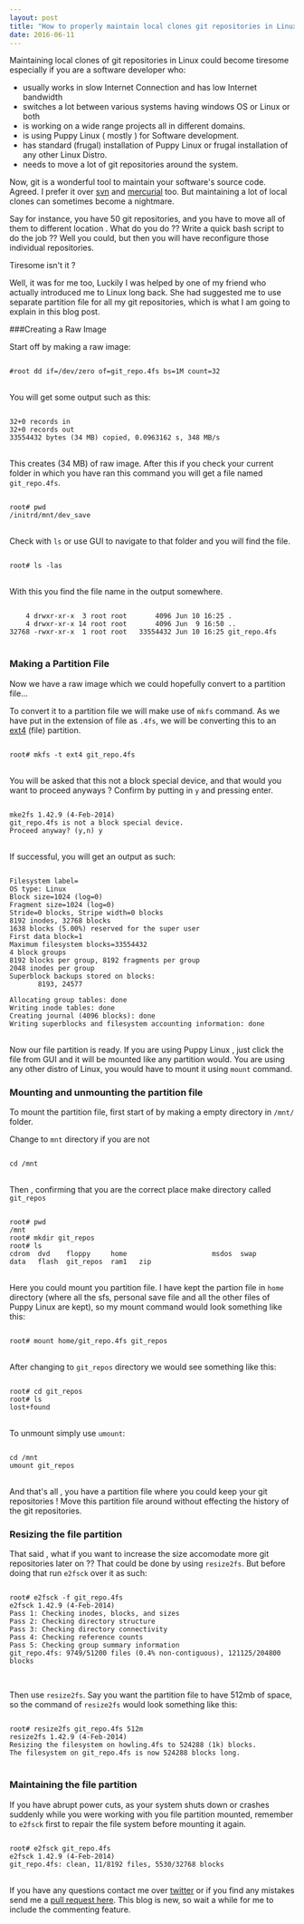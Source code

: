 ```yaml
---
layout: post
title: "How to properly maintain local clones git repositories in Linux ?"
date: 2016-06-11
---
```


Maintaining local clones of git repositories in Linux could become tiresome especially if you are a software developer who:

* usually works in slow Internet Connection and has low Internet bandwidth
* switches a lot between various systems having windows OS or Linux or both
* is working on a wide range projects all in different domains.
* is using Puppy Linux ( mostly ) for Software development.
* has standard  (frugal) installation of Puppy Linux or frugal installation of any other Linux Distro.
* needs to move a lot of git repositories around the system. 

Now, git is a wonderful tool to maintain your software's source code. Agreed. I prefer it over [svn](https://en.wikipedia.org/wiki/Apache_Subversion) and [mercurial](https://en.wikipedia.org/wiki/Mercurial) too. But maintaining a lot of local clones can sometimes become a nightmare.

Say for instance, you have 50 git repositories, and you have to move all of them to different location . What do you do ?? Write a quick bash script to do the job ?? Well you could, but then you will have reconfigure those individual repositories.

 Tiresome isn't it ?

Well, it was for me too, Luckily I was helped by one of my friend who actually introduced me to Linux long back. She had suggested me to use separate partition file for all my git repositories, which is what I am going to explain in this blog post.

###Creating a Raw Image

Start off by making a raw image:

<pre>
<code>
#root dd if=/dev/zero of=git_repo.4fs bs=1M count=32
</code>
</pre>

You will get some output such as this:

<pre>
<code>
32+0 records in
32+0 records out
33554432 bytes (34 MB) copied, 0.0963162 s, 348 MB/s
</code>
</pre>

This creates (34 MB) of raw image.
After this if you check your current folder in which you have ran this command you will get a file named `git_repo.4fs`.

<pre>
<code>
root# pwd 
/initrd/mnt/dev_save
</code>
</pre>

Check with `ls` or use GUI to navigate to that folder and you will find the file.

<pre>
<code>
root# ls -las
</code>
</pre>

With this you find the file name in the output somewhere.

<pre>
<code>
    4 drwxr-xr-x  3 root root       4096 Jun 10 16:25 .
    4 drwxr-xr-x 14 root root       4096 Jun  9 16:50 ..
32768 -rwxr-xr-x  1 root root   33554432 Jun 10 16:25 git_repo.4fs
</code>
</pre>

### Making a Partition File

Now we have a raw image which we could hopefully convert to a partition file...

To convert it to a partition file we will make use of `mkfs` command. As we have put in the extension of file as `.4fs`, we will be converting this to an [ext4](https://en.wikipedia.org/wiki/Ext4) (file) partition.

<pre>
<code>
root# mkfs -t ext4 git_repo.4fs
</code>
</pre>

You will be asked that this not a block special device, and that would you want to proceed anyways ? Confirm by putting in `y` and pressing enter.

<pre>
<code>
mke2fs 1.42.9 (4-Feb-2014)
git_repo.4fs is not a block special device.
Proceed anyway? (y,n) y
</code>
</pre>

If successful, you will get an output as such:

<pre>
<code>
Filesystem label=
OS type: Linux
Block size=1024 (log=0)
Fragment size=1024 (log=0)
Stride=0 blocks, Stripe width=0 blocks
8192 inodes, 32768 blocks
1638 blocks (5.00%) reserved for the super user
First data block=1
Maximum filesystem blocks=33554432
4 block groups
8192 blocks per group, 8192 fragments per group
2048 inodes per group
Superblock backups stored on blocks: 
       8193, 24577

Allocating group tables: done
Writing inode tables: done
Creating journal (4096 blocks): done 
Writing superblocks and filesystem accounting information: done
</code>
</pre>

Now our file partition is ready. If you are using Puppy Linux , just click the file from GUI and it will be mounted like any partition would. You are using any other distro of Linux, you would have to mount it using `mount` command.

### Mounting and unmounting the partition file

To mount the partition file, first start of by making a empty directory in `/mnt/` folder.

Change to `mnt` directory if you are not

<pre>
<code>
cd /mnt
</code>
</pre>

Then , confirming that you are the correct place make directory called `git_repos`

<pre>
<code>
root# pwd
/mnt
root# mkdir git_repos
root# ls
cdrom  dvd    floppy     home                     msdos  swap
data   flash  git_repos  ram1   zip
</code>
</pre>

Here you could mount you partition file. I have kept the partion file in `home` directory (where all the sfs, personal save file and all the other files of Puppy Linux are kept), so my mount command would look something like this:

<pre>
<code>
root# mount home/git_repo.4fs git_repos
</code>
</pre>

After changing to `git_repos` directory we would see something like this:

<pre>
<code>
root# cd git_repos
root# ls
lost+found
</code>
</pre>

To unmount simply use `umount`:

<pre>
<code>
cd /mnt
umount git_repos
</code>
</pre>

And that's all , you have a partition file where you could keep your git repositories ! Move this partition file around without effecting the history of the git repositories.



### Resizing the file partition

That said , what if you want to increase the size accomodate more git repositories later on ?? That could be done by using `resize2fs`. But before doing that run `e2fsck` over it as such:

<pre>
<code>
root# e2fsck -f git_repo.4fs
e2fsck 1.42.9 (4-Feb-2014)
Pass 1: Checking inodes, blocks, and sizes
Pass 2: Checking directory structure
Pass 3: Checking directory connectivity
Pass 4: Checking reference counts
Pass 5: Checking group summary information
git_repo.4fs: 9749/51200 files (0.4% non-contiguous), 121125/204800 blocks

</code>
</pre>

Then use `resize2fs`. Say you want the partition file to have 512mb of space, so the command of `resize2fs` would look something like this:

<pre>
<code>
root# resize2fs git_repo.4fs 512m
resize2fs 1.42.9 (4-Feb-2014)
Resizing the filesystem on howling.4fs to 524288 (1k) blocks.
The filesystem on git_repo.4fs is now 524288 blocks long.
</code>
</pre>

### Maintaining the file partition

If you have abrupt power cuts, as your system shuts down or crashes suddenly while you were working with you file partition mounted, remember to `e2fsck` first to repair the file system before mounting it again.

<pre>
<code>
root# e2fsck git_repo.4fs
e2fsck 1.42.9 (4-Feb-2014)
git_repo.4fs: clean, 11/8192 files, 5530/32768 blocks
</code>
</pre>

If you have any questions contact me over [twitter](https://twitter.com/mr_kumar_) or if you find any mistakes send me a [pull request here](https://github.com/Mr-Kumar-Abhishek/Mr-Kumar-Abhishek.github.io). This blog is new, so wait a while for me to include the commenting feature.
